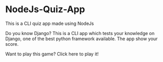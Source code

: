 # NodeJs-Quiz-App
This is a CLI quiz app made using NodeJs

Do you know Django?
This is a CLI app which tests your knowledge on Django, one of the best python framework available.
The app show your score.

Want to play this game?
Click here to play it!
